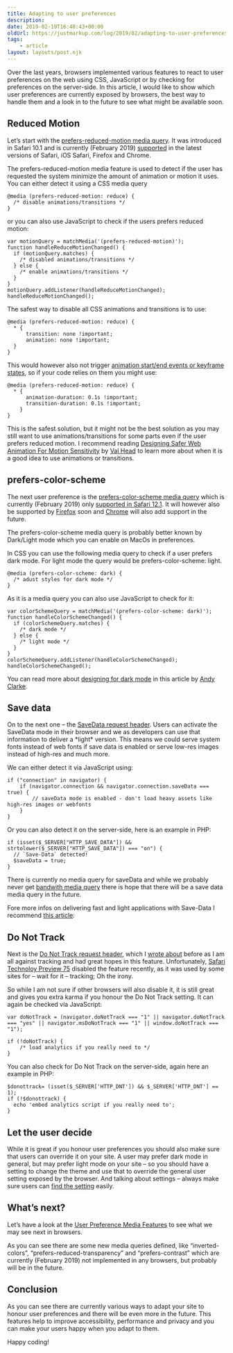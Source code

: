 ```yaml
---
title: Adapting to user preferences
description: 
date: 2019-02-19T16:48:43+00:00
oldUrl: https://justmarkup.com/log/2019/02/adapting-to-user-preferences/
tags:
    - article
layout: layouts/post.njk
---
```


Over the last years, browsers implemented various features to react to user preferences on the web using CSS, JavaScript or by checking for preferences on the server-side. In this article, I would like to show which user preferences are currently exposed by browsers, the best way to handle them and a look in to the future to see what might be available soon.

Reduced Motion
--------------

Let’s start with the [prefers-reduced-motion media query](https://developer.mozilla.org/en-US/docs/Web/CSS/@media/prefers-reduced-motion). It was introduced in Safari 10.1 and is currently (February 2019) [supported](https://caniuse.com/#feat=prefers-reduced-motion) in the latest versions of Safari, iOS Safari, Firefox and Chrome.

The prefers-reduced-motion media feature is used to detect if the user has requested the system minimize the amount of animation or motion it uses. You can either detect it using a CSS media query

    @media (prefers-reduced-motion: reduce) {
      /* disable animations/transitions */
    }
    

or you can also use JavaScript to check if the users prefers reduced motion:

    var motionQuery = matchMedia('(prefers-reduced-motion)');
    function handleReduceMotionChanged() {
      if (motionQuery.matches) {
        /* disabled animations/transitions */
      } else { 
        /* enable animations/transitions */
      }
    }
    motionQuery.addListener(handleReduceMotionChanged);
    handleReduceMotionChanged();
    

The safest way to disable all CSS animations and transitions is to use:

    @media (prefers-reduced-motion: reduce) {
      * {
          transition: none !important;
          animation: none !important;
      }
    }
    

This would however also not trigger [animation start/end events or keyframe states](https://twitter.com/scottjehl/status/1086287082031583232), so if your code relies on them you might use:

    @​media (prefers-reduced-motion: reduce) { 
      * { 
          animation-duration: 0.1s !important; 
          transition-duration: 0.1s !important; 
        } 
    }
    

This is the safest solution, but it might not be the best solution as you may still want to use animations/transitions for some parts even if the user prefers reduced motion. I recommend reading [Designing Safer Web Animation For Motion Sensitivity](https://alistapart.com/article/designing-safer-web-animation-for-motion-sensitivity) by [Val Head](https://twitter.com/vlh) to learn more about when it is a good idea to use animations or transitions.

prefers-color-scheme
--------------------

The next user preference is the [prefers-color-scheme media query](https://developer.mozilla.org/en-US/docs/Web/CSS/@media/prefers-color-scheme) which is currently (February 2019) only [supported in Safari 12.1](https://caniuse.com/#feat=prefers-color-scheme). It will however also be supported by [Firefox](https://bugzilla.mozilla.org/show_bug.cgi?id=1494034#c20) soon and [Chrome](https://bugs.chromium.org/p/chromium/issues/detail?id=889087) will also add support in the future.

The prefers-color-scheme media query is probably better known by Dark/Light mode which you can enable on MacOs in preferences.

In CSS you can use the following media query to check if a user prefers dark mode. For light mode the query would be prefers-color-scheme: light.

    
    @media (prefers-color-scheme: dark) {
      /* adust styles for dark mode */
    }
    

As it is a media query you can also use JavaScript to check for it:

    var colorSchemeQuery = matchMedia('(prefers-color-scheme: dark)');
    function handleColorSchemeChanged() {
      if (colorSchemeQuery.matches) {
        /* dark mode */
      } else { 
        /* light mode */
      }
    }
    colorSchemeQuery.addListener(handleColorSchemeChanged);
    handleColorSchemeChanged();
    

You can read more about [designing for dark mode](https://stuffandnonsense.co.uk/blog/redesigning-your-product-and-website-for-dark-mode) in this article by [Andy Clarke](https://twitter.com/Malarkey).

Save data
---------

On to the next one – the [SaveData request header](https://wicg.github.io/netinfo/#dom-networkinformation-savedata). Users can activate the SaveData mode in their browser and we as developers can use that information to deliver a \*light\* version. This means we could serve system fonts instead of web fonts if save data is enabled or serve low-res images instead of high-res and much more.

We can either detect it via JavaScript using:

    if ("connection" in navigator) {
        if (navigator.connection && navigator.connection.saveData === true) {
            // saveData mode is enabled - don't load heavy assets like high-res images or webfonts
        }
    }
    

Or you can also detect it on the server-side, here is an example in PHP:

    if (isset($_SERVER["HTTP_SAVE_DATA"]) && strtolower($_SERVER["HTTP_SAVE_DATA"]) === "on") {
      // `Save-Data` detected!
      $saveData = true;
    }
    

There is currently no media query for saveData and while we probably never get [bandwith media query](https://www.smashingmagazine.com/2013/01/bandwidth-media-queries-we-dont-need-em/) there is hope that there will be a save data media query in the future.

Fore more infos on delivering fast and light applications with Save-Data I recommend [this article](https://developers.google.com/web/fundamentals/performance/optimizing-content-efficiency/save-data/):

Do Not Track
------------

Next is the [Do Not Track request header](https://developer.mozilla.org/en-US/docs/Web/HTTP/Headers/DNT), which I [wrote about](https://justmarkup.com/log/2018/03/do-not-track-user-preference/) before as I am all against tracking and had great hopes in this feature. Unfortunately, [Safari Technoloy Preview 75](https://webkit.org/blog/8594/release-notes-for-safari-technology-preview-75/) disabled the feature recently, as it was used by some sites for – wait for it – tracking; Oh the irony.

So while I am not sure if other browsers will also disable it, it is still great and gives you extra karma if you honour the Do Not Track setting. It can again be checked via JavaScript:

    var doNotTrack = (navigator.doNotTrack === "1" || navigator.doNotTrack === "yes" || navigator.msDoNotTrack === "1" || window.doNotTrack === "1");
    
    if (!doNotTrack) {
        /* load analytics if you really need to */
    }
    

You can also check for Do Not Track on the server-side, again here an example in PHP:

    $donottrack= (isset($_SERVER['HTTP_DNT']) && $_SERVER['HTTP_DNT'] == 1); 
    if (!$donottrack) {
      echo 'embed analytics script if you really need to'; 
    }
    

Let the user decide
-------------------

While it is great if you honour user preferences you should also make sure that users can override it on your site. A user may prefer dark mode in general, but may prefer light mode on your site – so you should have a setting to change the theme and use that to override the general user setting exposed by the browser. And talking about settings – always make sure users can [find the setting](https://twitter.com/simevidas/status/1096832706191728640) easily.

What’s next?
------------

Let’s have a look at the [User Preference Media Features](https://drafts.csswg.org/mediaqueries-5/#mf-user-preferences) to see what we may see next in browsers.

As you can see there are some new media queries defined, like “inverted-colors”, “prefers-reduced-transparency” and “prefers-contrast” which are currently (February 2019) not implemented in any browsers, but probably will be in the future.

Conclusion
----------

As you can see there are currently various ways to adapt your site to honour user preferences and there will be even more in the future. This features help to improve accessibility, performance and privacy and you can make your users happy when you adapt to them.

Happy coding!